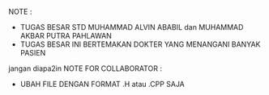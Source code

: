 NOTE :
- TUGAS BESAR STD MUHAMMAD ALVIN ABABIL dan MUHAMMAD AKBAR PUTRA PAHLAWAN
- TUGAS BESAR INI BERTEMAKAN DOKTER YANG MENANGANI BANYAK PASIEN

jangan diapa2in
NOTE FOR COLLABORATOR :
- UBAH FILE DENGAN FORMAT .H atau .CPP SAJA
